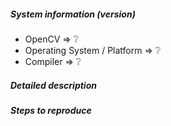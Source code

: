 <!--
If you have a question rather than reporting a bug please go to http://answers.opencv.org where you get much faster responses.
If you need further assistance please read [How To Contribute](https://github.com/opencv/opencv/wiki/How_to_contribute).

Please:

* Read the documentation to test with the latest developer build.
* Check if other person has already created the same issue to avoid duplicates. You can comment on it if there already is an issue.
* Try to be as detailed as possible in your report.
* Report only one problem per created issue.

This is a template helping you to create an issue which can be processed as quickly as possible. This is the bug reporting section for the OpenCV library.
-->

##### System information (version)
<!-- Example
- OpenCV => 3.1
- Operating System / Platform => Windows 64 Bit
- Compiler => Visual Studio 2015
-->

- OpenCV => :grey_question:
- Operating System / Platform => :grey_question:
- Compiler => :grey_question:

##### Detailed description

<!-- your description -->

##### Steps to reproduce

<!-- to add code example fence it with triple backticks and optional file extension
    ```.cpp
    // C++ code example
    ```
 or attach as .txt or .zip file
-->
